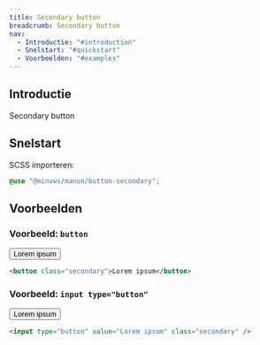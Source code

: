 ```yaml
---
title: Secondary button
breadcrumb: Secondary button
nav:
  - Introductie: "#introduction"
  - Snelstart: "#quickstart"
  - Voorbeelden: "#examples"
---
```


<h2 id="introduction">Introductie</h2>

Secondary button

<h2 id="quickstart">Snelstart</h2>

SCSS importeren:

```scss
@use "@minvws/manon/button-secondary";
```

<h2 id="examples">Voorbeelden</h2>

### Voorbeeld: `button`

<button class="secondary">Lorem ipsum</button>

```html
<button class="secondary">Lorem ipsum</button>
```

### Voorbeeld: `input type="button"`

<input type="button" value="Lorem ipsum" class="secondary" />

```html
<input type="button" value="Lorem ipsum" class="secondary" />
```
